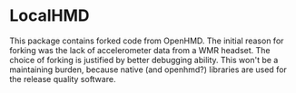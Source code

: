 # LocalHMD
This package contains forked code from OpenHMD. The initial reason for forking was the lack of accelerometer data from a WMR headset. The choice of forking is justified by better debugging ability. This won't be a maintaining burden, because native (and openhmd?) libraries are used for the release quality software.

